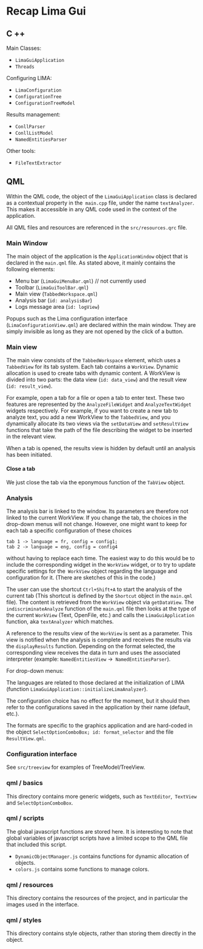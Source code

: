 # Recap Lima Gui

## C ++

Main Classes:

* `LimaGuiApplication`
* `Threads`

Configuring LIMA:

* `LimaConfiguration`
* `ConfigurationTree`
* `ConfigurationTreeModel`

Results management:

* `ConllParser`
* `ConllListModel`
* `NamedEntitiesParser`

Other tools:

* `FileTextExtractor`

## QML

Within the QML code, the object of the `LimaGuiApplication` class is declared 
as a contextual property in the` main.cpp` file, under the name `textAnalyzer`. 
This makes it accessible in any QML code used in the context of the application.

All QML files and resources are referenced in the `src/resources.qrc` file.

### Main Window

The main object of the application is the `ApplicationWindow` object that is 
declared in the `main.qml` file. As stated above, it mainly contains the 
following elements:

* Menu bar (`LimaGuiMenuBar.qml`) // not currently used
* Toolbar (`LimaGuiToolBar.qml`)
* Main view (`TabbedWorkspace.qml`)
* Analysis bar (`id: analysisBar`)
* Logs message area (`id: logView`)

Popups such as the Lima configuration interface (`LimaConfigurationView.qml`) 
are declared within the main window. They are simply invisible as long as they 
are not opened by the click of a button.

### Main view

The main view consists of the `TabbedWorkspace` element, which uses a 
`TabbedView` for its tab system. Each tab contains a `WorkView`. Dynamic 
allocation is used to create tabs with dynamic content. A WorkView is divided 
into two parts: the data view (`id: data_view`) and the result view 
(`id: result_view`).

For example, open a tab for a file or open a tab to enter text.
These two features are represented by the `AnalyzeFileWidget` and 
`AnalyzeTextWidget` widgets respectively. For example, if you want to create a 
new tab to analyze text, you add a new WorkView to the `TabbedView`, and you 
dynamically allocate its two views via the `setDataView` and `setResultView` 
functions that take the path of the file describing the widget to be inserted 
in the relevant view.

When a tab is opened, the results view is hidden by default until an analysis 
has been initiated.

#### Close a tab

We just close the tab via the eponymous function of the `TabView` object.

### Analysis

The analysis bar is linked to the window. Its parameters are therefore not 
linked to the current WorkView. If you change the tab, the choices in the 
drop-down menus will not change. However, one might want to keep for each tab 
a specific configuration of these choices

    tab 1 -> language = fr, config = config1;
    tab 2 -> language = eng, config = config4
    
without having to replace each time. The easiest way to do this would be to 
include the corresponding widget in the `WorkView` widget, or to try to update 
specific settings for the` WorkView` object regarding the language and 
configuration for it. (There are sketches of this in the code.)

The user can use the shortcut `Ctrl+Shift+A` to start the analysis of the 
current tab (This shortcut is defined by the `Shortcut` object in the 
`main.qml` file).
The content is retrieved from the `WorkView` object via `getDataView`. The 
`indiscriminateAnalyze` function of the `main.qml` file then looks at the type 
of the current `WorkView` (Text, OpenFile, etc.) and calls the 
`LimaGuiApplication` function, aka `textAnalyzer` which matches.

A reference to the results view of the `WorkView` is sent as a parameter. This 
view is notified when the analysis is complete and receives the results via 
the `displayResults` function. Depending on the format selected, the 
corresponding view receives the data in turn and uses the associated 
interpreter (example: `NamedEntitiesView` ->` NamedEntitiesParser`).

For drop-down menus:

The languages ​​are related to those declared at the initialization of LIMA
(function `LimaGuiApplication::initializeLimaAnalyzer`).

The configuration choice has no effect for the moment, but it should then refer 
to the configurations saved in the application by their name (default, etc.).

The formats are specific to the graphics application and are hard-coded in the 
object `SelectOptionComboBox; id: format_selector` and the file 
`ResultView.qml`.

### Configuration interface

See `src/treeview` for examples of TreeModel/TreeView.

### qml / basics

This directory contains more generic widgets, such as `TextEditor`,` TextView` 
and `SelectOptionComboBox`.

### qml / scripts

The global javascript functions are stored here. It is interesting to note that 
global variables of javascript scripts have a limited scope to the QML file 
that included this script.

* `DynamicObjectManager.js` contains functions for dynamic allocation of 
objects.
* `colors.js` contains some functions to manage colors.

### qml / resources

This directory contains the resources of the project, and in particular the 
images used in the interface.

### qml / styles

This directory contains style objects, rather than storing them directly in the 
object.

